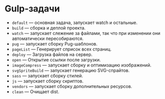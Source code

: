 # Gulp-задачи

- `default` — основная задача, запускает watch и остальные.
- `build` — сборка и деплой проекта.
- `watch` — запускает слежение за файлами, так что при изменении они автоматически пересобираются.
- `pug` — запускает сборку Pug-шаблонов.
- `pageList` — Генерирует сприсок всех страниц.
- `deploy` — Загрузка файлов на сервер.
- `open` — Открытие ссылки после загрузки.
- `imageCompress` — запускает сборку и оптимизацию изображений.
- `svgSpriteBuild` — запускает генерацию SVG-спрайтов.
- `sass` — запускает сборку стилей.
- `js` — запускает сборку скриптов.
- `vendors` — запускает сборку дополнительных ресурсов.
- `clean` — Очищает dist.
